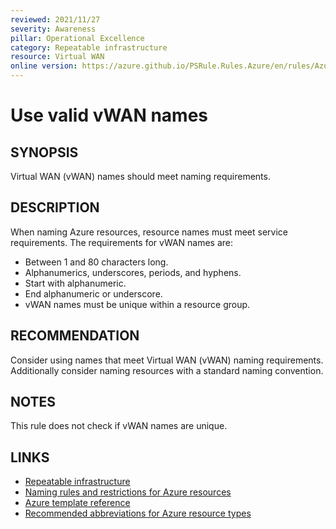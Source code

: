 ```yaml
---
reviewed: 2021/11/27
severity: Awareness
pillar: Operational Excellence
category: Repeatable infrastructure
resource: Virtual WAN
online version: https://azure.github.io/PSRule.Rules.Azure/en/rules/Azure.vWAN.Name/
---
```


# Use valid vWAN names

## SYNOPSIS

Virtual WAN (vWAN) names should meet naming requirements.

## DESCRIPTION

When naming Azure resources, resource names must meet service requirements.
The requirements for vWAN names are:

- Between 1 and 80 characters long.
- Alphanumerics, underscores, periods, and hyphens.
- Start with alphanumeric.
- End alphanumeric or underscore.
- vWAN names must be unique within a resource group.

## RECOMMENDATION

Consider using names that meet Virtual WAN (vWAN) naming requirements.
Additionally consider naming resources with a standard naming convention.

## NOTES

This rule does not check if vWAN names are unique.

## LINKS

- [Repeatable infrastructure](https://docs.microsoft.com/azure/architecture/framework/devops/automation-infrastructure)
- [Naming rules and restrictions for Azure resources](https://docs.microsoft.com/azure/azure-resource-manager/management/resource-name-rules)
- [Azure template reference](https://docs.microsoft.com/azure/templates/microsoft.network/virtualwans)
- [Recommended abbreviations for Azure resource types](https://docs.microsoft.com/azure/cloud-adoption-framework/ready/azure-best-practices/resource-abbreviations)

